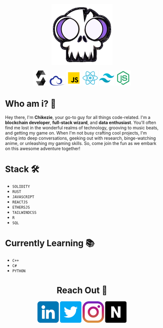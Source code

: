 <p align="center"><a href="https://twitter.com/longlivethrill" target="_blank"><img src="https://github.com/3ill/3ill-s-Portfolio/blob/main/src/assets/logo.png" width="200"></a></p>

<p align="center">
  <a href="/"><img src="https://github.com/3ill/3ill-s-Portfolio/blob/main/src/assets/tech/solidity.png" alt="solidity" width="50"></a>
  <a href="/"><img src="https://github.com/3ill/3ill-s-Portfolio/blob/main/src/assets/tech/ethers.svg" alt="ethers" width="50"></a>
  <a href="/"><img src="https://github.com/3ill/3ill-s-Portfolio/blob/main/src/assets/tech/javascript.png" alt="javascript" width="50"></a>
  <a href="/"><img src="https://github.com/3ill/3ill-s-Portfolio/blob/main/src/assets/tech/reactjs.png" alt="React" width="50"></a>
  <a href="/"><img src="https://github.com/3ill/3ill-s-Portfolio/blob/main/src/assets/tech/tailwind.png" alt="tailwindcss" width="50"></a>
  <a href="/"><img src="https://github.com/3ill/3ill-s-Portfolio/blob/main/src/assets/tech/nodejs.png" alt="node" width="50"></a>

</p>


# Who am i? 🤔
Hey there, I'm **Chikezie**, your go-to guy for all things code-related. I'm a **blockchain developer**, **full-stack wizard**, and **data enthusiast**. You'll often find me lost in the wonderful realms of technology, grooving to music beats, and getting my game on. When I'm not busy crafting cool projects, I'm diving into deep conversations, geeking out with research, binge-watching anime, or unleashing my gaming skills. So, come join the fun as we embark on this awesome adventure together! 

# Stack 🛠
- `SOLIDITY`
- `RUST`
- `JAVASCRIPT`
- `REACTJS`
- `ETHERSJS`
- `TAILWINDCSS`
- `R`
- `SQL`

# Currently Learning 📚
- `C++`
- `C#`
- `PYTHON`

<h1 align="center">Reach Out 🤙 </h1>
<p align="center">
  <a href="https://www.linkedin.com/in/3illbaby/"><img src="https://github.com/3ill/3ill-s-Portfolio/blob/main/src/assets/Social/linkedin_3536505.png" alt="linkedin" width="70"></a>
  <a href="https://twitter.com/longlivethrill"><img src="https://github.com/3ill/3ill-s-Portfolio/blob/main/src/assets/Social/twitter_3256013.png" alt="twitter" width="70"></a>
  <a href="https://www.instagram.com/3illbaby/"><img src="https://github.com/3ill/3ill-s-Portfolio/blob/main/src/assets/Social/instagram_174855.png" alt="instagram" width="70"></a>
  <a href="https://near.social/#/mob.near/widget/ProfilePage?accountId=3iilbaby.near"><img src="https://github.com/3ill/3ill-s-Portfolio/blob/main/src/assets/Social/letter-n_3097059.png" alt="near" width="70"></a>
</p>


